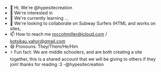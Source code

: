 - 👋 Hi, We're @hypesitecreation
- 👀 We're interested in 
- 🌱 We're currently learning ...
- 💞️ We're looking to collaborate on Subway Surfers (HTML and works on sites, 
- 📫 How to reach me roccohmiller@icloud.com / kotsikau.yahor@gmail.com
- 😄 Pronouns: They/Them/He/Him
- ⚡ Fun fact: We are middle schoolers, and are both creating a site together, this is a shared account that we will be giving to others if they join! thanks for reading :3 -@hypesitecreation

<!---
hypesitecreation/young.coders.at.work is a ✨ special ✨ repository because our goal is to create a site that anybody (in our school system) can access, that way they have fun things to do at home or in free time :)
--->
